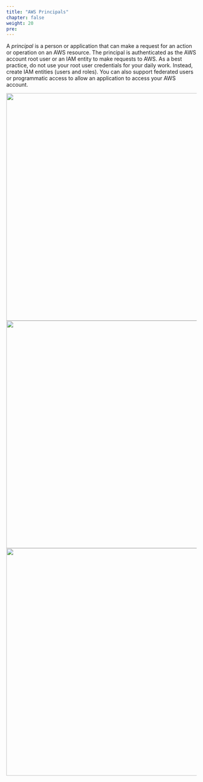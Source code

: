 ```yaml
---
title: "AWS Principals"
chapter: false
weight: 20
pre: 
---
```



A <i> principal</i> is a person or application that can make a request for an action or operation on an AWS resource. The principal is authenticated as the AWS account root user or an IAM entity to make requests to AWS. As a best practice, do not use your root user credentials for your daily work. Instead, create IAM entities (users and roles). You can also support federated users or programmatic access to allow an application to access your AWS account.

<img src='/images/root.png' width='600px'>

<img src='/images/iamusers.png' width='600px'>

<img src='/images/credentials.png' width='600px'>